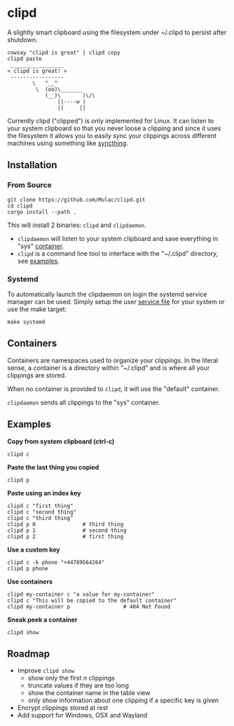 # clipd
A slightly smart clipboard using the filesystem under ~/.clipd to persist after shutdown.

```
cowsay "clipd is great" | clipd copy
clipd paste
 _________________
< clipd is great! >
 -----------------
        \   ^__^
         \  (oo)\_______
            (__)\       )\/\
                ||----w |
                ||     ||
```

Currently clipd ("clipped") is only implemented for Linux.
It can listen to your system clipboard so that you never loose a clipping
and since it uses the filesystem it allows you to easily sync your clippings across 
different machines using something like [syncthing](https://github.com/syncthing/syncthing).

## Installation
### From Source
```
git clone https://github.com/Mulac/clipd.git
cd clipd
cargo install --path .
```

This will install 2 binaries:  `clipd` and `clipdaemon`.  
 - `clipdaemon` will listen to your system clipboard and save everything in "sys" [container](#containers).
 - `clipd` is a command line tool to interface with the "~/.clipd" directory, see [examples](#examples).

### Systemd
To automatically launch the clipdaemon on login the systemd service manager can be used.  Simply setup the user [service file](etc/clipd.service) for your system or use the make target:
```
make systemd
```

## Containers
Containers are namespaces used to organize your clippings.
In the literal sense, a container is a directory within "~/.clipd" and is where all your clippings are stored.

When no container is provided to `clipd`, it will use the "default" container.

`clipdaemon` sends all clippings to the "sys" container.

## Examples
**Copy from system clipboard (ctrl-c)**
```
clipd c
```

**Paste the last thing you copied**
```
clipd p
```

**Paste using an index key**
```
clipd c "first thing"
clipd c "second thing"
clipd c "third thing"
clipd p 0               # third thing
clipd p 1               # second thing
clipd p 2               # first thing
```

**Use a custom key**
```
clipd c -k phone "+44789564264" 
clipd p phone
```

**Use containers**
```
clipd my-container c "a value for my-container"
clipd c "This will be copied to the default container"
clipd my-container p                 # 404 Not Found
```

**Sneak peek a container**
```
clipd show
```


## Roadmap
- Improve `clipd show`
    - show only the first $n$ clippings
    - truncate values if they are too long
    - show the container name in the table view
    - only show information about one clipping if a specific key is given
- Encrypt clippings stored at rest
- Add support for Windows, OSX and Wayland
